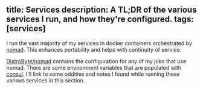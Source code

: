 title: Services
description: A TL;DR of the various services I run, and how they're configured.
tags: [services]
---

I run the vast majority of my services in docker containers orchestrated by [nomad](https://www.nomadproject.io/). This
enhances portability and helps with continuity of service.

[DistroByte/nomad](https://github.com/DistroByte/nomad) contains the configuration for any of my jobs that use nomad.
There are some environment variables that are populated with [consul](https://www.consul.io/). I'll link to some oddities
and notes I found while running these various services in this section.
